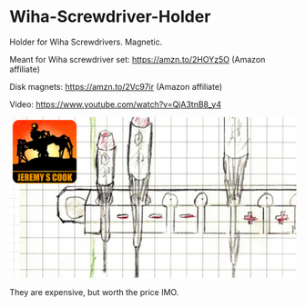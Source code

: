 # Wiha-Screwdriver-Holder
Holder for Wiha Screwdrivers. Magnetic.

Meant for Wiha screwdriver set: https://amzn.to/2HOYz5O (Amazon affiliate)

Disk magnets: https://amzn.to/2Vc97ir (Amazon affiliate)

Video: https://www.youtube.com/watch?v=QjA3tnB8_y4

![](https://github.com/JeremySCook/Wiha-Screwdriver-Holder/blob/master/screwdriver-sketch.jpg)

They are expensive, but worth the price IMO.
